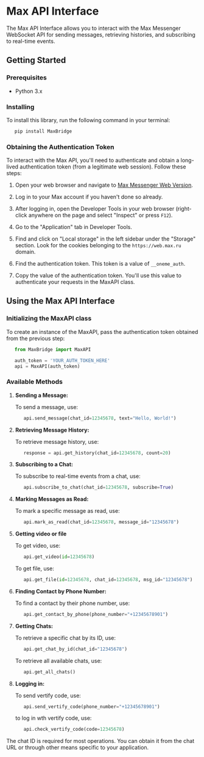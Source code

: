 # Max API Interface

The Max API Interface allows you to interact with the Max Messenger WebSocket API for sending messages, retrieving histories, and subscribing to real-time events.

## Getting Started

### Prerequisites

- Python 3.x

### Installing

To install this library, run the following command in your terminal:
```bash
   pip install MaxBridge
```

### Obtaining the Authentication Token

To interact with the Max API, you'll need to authenticate and obtain a long-lived authentication token (from a legitimate web session). Follow these steps:

1. Open your web browser and navigate to [Max Messenger Web Version](https://web.max.ru).
   
2. Log in to your Max account if you haven't done so already.

3. After logging in, open the Developer Tools in your web browser (right-click anywhere on the page and select "Inspect" or press `F12`).

4. Go to the "Application" tab in Developer Tools.

5. Find and click on "Local storage" in the left sidebar under the "Storage" section. Look for the cookies belonging to the `https://web.max.ru` domain.

6. Find the authentication token. This token is a value of `__oneme_auth`.

7. Copy the value of the authentication token. You'll use this value to authenticate your requests in the MaxAPI class.

## Using the Max API Interface

### Initializing the MaxAPI class

To create an instance of the MaxAPI, pass the authentication token obtained from the previous step:

```python
   from MaxBridge import MaxAPI

   auth_token = 'YOUR_AUTH_TOKEN_HERE'
   api = MaxAPI(auth_token)
```

### Available Methods

1. **Sending a Message:**

   To send a message, use:
   ```python
      api.send_message(chat_id=12345678, text="Hello, World!")
   ```

2. **Retrieving Message History:**

   To retrieve message history, use:
   ```python
      response = api.get_history(chat_id=12345678, count=20)
   ```

3. **Subscribing to a Chat:**

   To subscribe to real-time events from a chat, use:
   ```python
      api.subscribe_to_chat(chat_id=12345678, subscribe=True)
   ```

4. **Marking Messages as Read:**

   To mark a specific message as read, use:
   ```python
      api.mark_as_read(chat_id=12345678, message_id="12345678")
   ```

5. **Getting video or file**

   To get video, use:
   ```python
      api.get_video(id=12345678)
   ```
   To get file, use:
   ```python
      api.get_file(id=12345678, chat_id=12345678, msg_id="12345678")
   ```

6. **Finding Contact by Phone Number:**

   To find a contact by their phone number, use:
   ```python
      api.get_contact_by_phone(phone_number="+12345678901")
   ```

7. **Getting Chats:**

   To retrieve a specific chat by its ID, use:
   ```python
      api.get_chat_by_id(chat_id="12345678")
   ```

   To retrieve all available chats, use:
   ```python
      api.get_all_chats()
   ```

8. **Logging in:**
   
   To send vertify code, use:
   ```python
      api.send_vertify_code(phone_number="+12345678901")
   ```

   to log in wth vertify code, use:
   ```python
      api.check_vertify_code(code=12345678)
   ```

The chat ID is required for most operations. You can obtain it from the chat URL or through other means specific to your application.